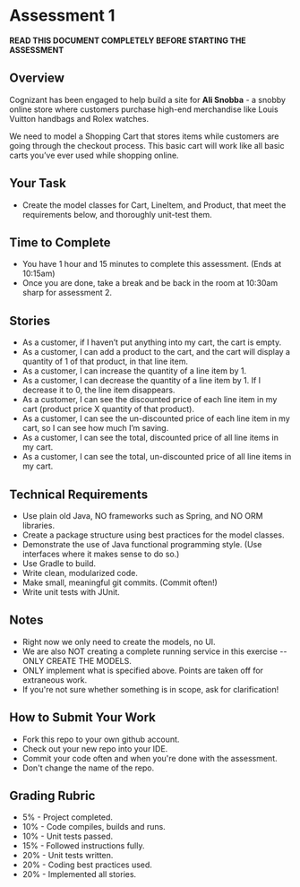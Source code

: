 # Assessment 1

**READ THIS DOCUMENT COMPLETELY BEFORE STARTING THE ASSESSMENT**

## Overview
Cognizant has been engaged to help build a site for **Ali Snobba** - a snobby online store where customers purchase high-end merchandise like Louis Vuitton handbags and Rolex watches.

We need to model a Shopping Cart that stores items while customers are going through the checkout process.  This basic cart will work like all basic carts you’ve ever used while shopping online.

## Your Task
- Create the model classes for Cart, LineItem, and Product, that meet the requirements below, and thoroughly unit-test them.

## Time to Complete
- You have 1 hour and 15 minutes to complete this assessment.  (Ends at 10:15am)
- Once you are done, take a break and be back in the room at 10:30am sharp for assessment 2.

## Stories
- As a customer, if I haven’t put anything into my cart, the cart is empty. 
- As a customer, I can add a product to the cart, and the cart will display a quantity of 1 of that product, in that line item.
- As a customer, I can increase the quantity of a line item by 1.
- As a customer, I can decrease the quantity of a line item by 1. If I decrease it to 0, the line item disappears.
- As a customer, I can see the discounted price of each line item in my cart (product price X quantity of that product).
- As a customer, I can see the un-discounted price of each line item in my cart, so I can see how much I’m saving.
- As a customer, I can see the total, discounted price of all line items in my cart.
- As a customer, I can see the total, un-discounted price of all line items in my cart.

## Technical Requirements
- Use plain old Java, NO frameworks such as Spring, and NO ORM libraries.
- Create a package structure using best practices for the model classes.
- Demonstrate the use of Java functional programming style.  (Use interfaces where it makes sense to do so.)
- Use Gradle to build.
- Write clean, modularized code.
- Make small, meaningful git commits.  (Commit often!) 
- Write unit tests with JUnit.

## Notes
- Right now we only need to create the models, no UI. 
- We are also NOT creating a complete running service in this exercise -- ONLY CREATE THE MODELS.
- ONLY implement what is specified above. Points are taken off for extraneous work.
- If you're not sure whether something is in scope, ask for clarification!

## How to Submit Your Work
- Fork this repo to your own github account.
- Check out your new repo into your IDE.
- Commit your code often and when you're done with the assessment.
- Don't change the name of the repo.

## Grading Rubric
- 5% - Project completed.
- 10% - Code compiles, builds and runs.
- 10% - Unit tests passed.
- 15% - Followed instructions fully.
- 20% - Unit tests written.
- 20% - Coding best practices used.
- 20% - Implemented all stories.
